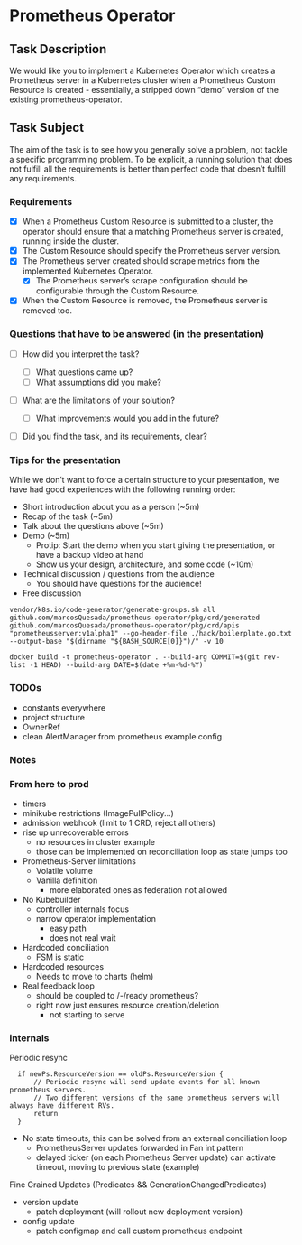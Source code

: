 # Prometheus Operator

## Task Description
We would like you to implement a Kubernetes Operator which creates a Prometheus server in a Kubernetes cluster when a Prometheus Custom Resource is created - essentially, a stripped down “demo” version of the existing prometheus-operator.

## Task Subject
The aim of the task is to see how you generally solve a problem, not tackle a specific programming problem.
To be explicit, a running solution that does not fulfill all the requirements is better than perfect code that doesn’t fulfill any requirements.

### Requirements
- [X] When a Prometheus Custom Resource is submitted to a cluster, the operator should ensure that a matching Prometheus server is created, running inside the cluster.
- [X] The Custom Resource should specify the Prometheus server version.
- [X] The Prometheus server created should scrape metrics from the implemented Kubernetes Operator.
  - [X] The Prometheus server’s scrape configuration should be configurable through the Custom Resource.
- [X] When the Custom Resource is removed, the Prometheus server is removed too.

### Questions that have to be answered (in the presentation)
- [ ] How did you interpret the task? 
  - [ ] What questions came up?
  - [ ] What assumptions did you make?
- [ ] What are the limitations of your solution?
  - [ ] What improvements would you add in the future?
- [ ] Did you find the task, and its requirements, clear?


### Tips for the presentation
While we don’t want to force a certain structure to your presentation, we have had good experiences with the following running order:
- Short introduction about you as a person (~5m)
- Recap of the task (~5m)
- Talk about the questions above (~5m)
- Demo (~5m)
  - Protip: Start the demo when you start giving the presentation, or have a backup video at hand
  - Show us your design, architecture, and some code (~10m)
- Technical discussion / questions from the audience
  - You should have questions for the audience!
- Free discussion


```
vendor/k8s.io/code-generator/generate-groups.sh all github.com/marcosQuesada/prometheus-operator/pkg/crd/generated github.com/marcosQuesada/prometheus-operator/pkg/crd/apis "prometheusserver:v1alpha1" --go-header-file ./hack/boilerplate.go.txt --output-base "$(dirname "${BASH_SOURCE[0]}")/" -v 10 
```

```
docker build -t prometheus-operator . --build-arg COMMIT=$(git rev-list -1 HEAD) --build-arg DATE=$(date +%m-%d-%Y)

```

### TODOs
- constants everywhere
- project structure
- OwnerRef
- clean AlertManager from prometheus example config

### Notes
### From here to prod
- timers
- minikube restrictions (ImagePullPolicy...)
- admission webhook (limit to 1 CRD, reject all others)
- rise up unrecoverable errors
  - no resources in cluster example
  - those can be implemented on reconciliation loop as state jumps too
- Prometheus-Server limitations
  - Volatile volume
  - Vanilla definition
    - more elaborated ones as federation not allowed
- No Kubebuilder
  - controller internals focus
  - narrow operator implementation
    - easy path
    - does not real wait
- Hardcoded conciliation
  - FSM is static
- Hardcoded resources
  - Needs to move to charts (helm)
- Real feedback loop
  - should be coupled to /-/ready prometheus?
  - right now just ensures resource creation/deletion
    - not starting to serve
  
### internals
Periodic resync
```
  if newPs.ResourceVersion == oldPs.ResourceVersion {
      // Periodic resync will send update events for all known prometheus servers.
      // Two different versions of the same prometheus servers will always have different RVs.
      return
  }
```
- No state timeouts, this can be solved from an external conciliation loop
  - PrometheusServer updates forwarded in Fan int pattern
  - delayed ticker (on each Prometheus Server update) can activate timeout, moving to previous state (example)

Fine Grained Updates (Predicates && GenerationChangedPredicates)
- version update
  - patch deployment (will rollout new deployment version)
- config update
  - patch configmap and call custom prometheus endpoint